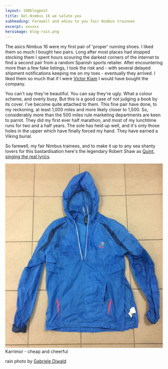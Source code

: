 ```yaml
---
layout: 180blogpost
title: Gel-Nimbus 16 we salute you
subheading: Farewell and adieu to you fair Nimbus trainees
excerpt: xxxxxx
heroimage: blog-rain.png
---
```





<p>The asics Nimbus 16 were my first pair of 'proper' running shoes. I liked them so much I bought two pairs. Long after most places had stopped stocking them I spent hours scouring the darkest corners of the internet to find a second pair from a random Spanish sports retailer. After encountering more than a few fake listings, I took the risk and - with several delayed shipment notifications keeping me on my toes - eventually they arrived. I liked them so much that if I were <a href="https://en.wikipedia.org/wiki/Victor_Kiam">Victor Kiam</a> I would have bought the company.</p> 

<p>You can't say they're beautiful. You can say they're ugly. What a colour scheme, and overly busy. But this is a good case of not judging a book by its cover. I've become quite attached to them. This fine pair have done, to my reckoning, at least 1,000 miles and more likely closer to 1,500. So, considerably more than the 500 miles rule marketing departments are keen to parrot. They did my first ever half marathon, and most of my lunchtime runs for two and a half years. The sole has held up well, and it's only those holes in the upper which have finally forced my hand. They have earned a Viking burial.</p>

<p>So farewell, my fair Nimbus trainees, and to make it up to any sea shanty lovers for this bastardisation here's the legendary Robert Shaw as <a href="https://www.youtube.com/watch?v=yrpmv_zOa0k">Quint, singing the real lyrics</a>.</p>

<img class="img-responsive" src="/img/blog-raincoat-karrimor-800h.png" alt="Karrimor raincoat">
<span class="caption text-muted">Karrimor - cheap and cheerful</span>


<p class="photocredit text-muted"><i class="fa fa-creative-commons fa-fw"></i> rain photo by <a href="https://www.flickr.com/photos/52214493@N03/">Gabriele Diwald</a></p>













